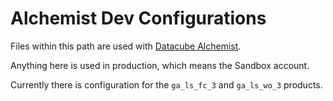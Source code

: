 # Alchemist Dev Configurations

Files within this path are used with [Datacube Alchemist](https://github.com/opendatacube/datacube-alchemist/).

Anything here is used in production, which means the Sandbox account.

Currently there is configuration for the `ga_ls_fc_3` and `ga_ls_wo_3` products.
